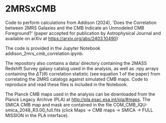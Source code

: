 # 2MRSxCMB
Code to perform calculations from Addison (2024), 'Does the Correlation between 2MRS Galaxies and the CMB Indicate an Unmodeled CMB Foreground?' (paper accepted for publication by Astrophysical Journal and available on arXiv at https://arxiv.org/abs/2403.10490)

The code is provided in the Jupyter Notebook addison_2mrs_cmb_correlation.ipynb.

The repository also contains a data/ directory containing the 2MASS Redshift Survey galaxy catalog used in the analysis, as well as .npy arrays containing the $\Delta T(\theta)$ correlation statistic (see equation 1 of the paper) from correlating the 2MRS catalogs against simulated CMB maps. Code to reproduce and read these files is included in the Notebook.

The Planck CMB maps used in the analysis can be downloaded from the Planck Legacy Archive (PLA) at http://pla.esac.esa.int/pla/#maps. The SMICA CMB map and mask are contained in the file COM_CMB_IQU-smica_2048_R3.00_full.fits (click Maps -> CMB maps -> SMICA -> FULL MISSION in the PLA interface).

